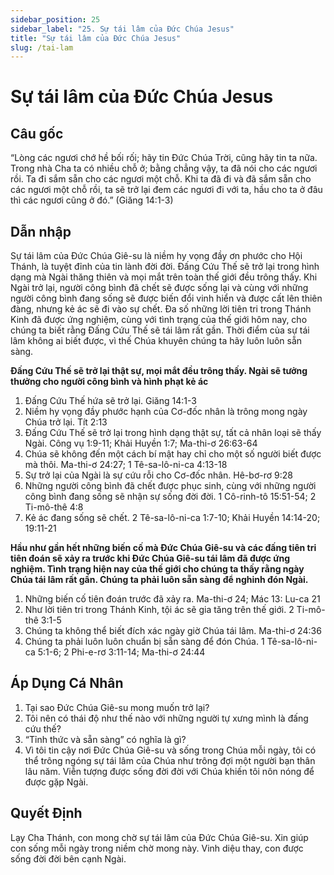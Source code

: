 ```yaml
---
sidebar_position: 25
sidebar_label: "25. Sự tái lâm của Đức Chúa Jesus"
title: "Sự tái lâm của Đức Chúa Jesus"
slug: /tai-lam
---
```


Sự tái lâm của Đức Chúa Jesus
====

## Câu gốc

“Lòng các ngươi chớ hề bối rối; hãy tin Đức Chúa Trời, cũng hãy tin ta nữa. Trong nhà Cha ta có nhiều chỗ ở; bằng chẳng vậy, ta đã nói cho các ngươi rồi. Ta đi sắm sẵn cho các ngươi một chỗ. Khi ta đã đi và đã sắm sẵn cho các ngươi một chỗ rồi, ta sẽ trở lại đem các ngươi đi với ta, hầu cho ta ở đâu thì các ngươi cũng ở đó.” (Giăng 14:1-3)

## Dẫn nhập

Sự tái lâm của Đức Chúa Giê-su là niềm hy vọng đầy ơn phước cho Hội Thánh, là tuyệt đỉnh của tin lành đời đời. Đấng Cứu Thế sẽ trở lại trong hình dạng mà Ngài thăng thiên và mọi mắt trên toàn thế giới đều trông thấy. Khi Ngài trở lại, người công bình đã chết sẽ được sống lại và cùng với những người công bình đang sống sẽ được biến đổi vinh hiển và được cất lên thiên đàng, nhưng kẻ ác sẽ đi vào sự chết. Đa số những lời tiên tri trong Thánh Kinh đã được ứng nghiệm, cùng với tình trạng của thế giới hôm nay, cho chúng ta biết rằng Đấng Cứu Thế sẽ tái lâm rất gần. Thời điểm của sự tái lâm không ai biết được, vì thế Chúa khuyên chúng ta hãy luôn luôn sẵn sàng.

**Đấng Cứu Thế sẽ trở lại thật sự, mọi mắt đều trông thấy. Ngài sẽ tưởng thưởng cho người công bình và hình phạt kẻ ác**

1. Đấng Cứu Thế hứa sẽ trở lại. Giăng 14:1-3
2. Niềm hy vọng đầy phước hạnh của Cơ-đốc nhân là trông mong ngày Chúa trở lại. Tít 2:13
3. Đấng Cứu Thế sẽ trở lại trong hình dạng thật sự, tất cả nhân loại sẽ thấy Ngài. Công vụ 1:9-11; Khải Huyền 1:7; Ma-thi-ơ 26:63-64
4. Chúa sẽ không đến một cách bí mật hay chỉ cho một số người biết được mà thôi. Ma-thi-ơ 24:27; 1 Tê-sa-lô-ni-ca 4:13-18
5. Sự trở lại của Ngài là sự cứu rỗi cho Cơ-đốc nhân. Hê-bơ-rơ 9:28
6. Những người công bình đã chết được phục sinh, cùng với những người công bình đang sống sẽ nhận sự sống đời đời. 1 Cô-rinh-tô 15:51-54; 2 Ti-mô-thê 4:8
7. Kẻ ác đang sống sẽ chết. 2 Tê-sa-lô-ni-ca 1:7-10; Khải Huyền 14:14-20; 19:11-21

**Hầu như gần hết những biến cố mà Đức Chúa Giê-su và các đấng tiên tri tiên đoán sẽ xảy ra trước khi Đức Chúa Giê-su tái lâm đã được ứng nghiệm. Tình trạng hiện nay của thế giới cho chúng ta thấy rằng ngày Chúa tái lâm rất gần. Chúng ta phải luôn sẵn sàng** **để nghinh đón Ngài.**

1. Những biến cố tiên đoán trước đã xảy ra. Ma-thi-ơ 24; Mác 13: Lu-ca 21
2. Như lời tiên tri trong Thánh Kinh, tội ác sẽ gia tăng trên thế giới. 2 Ti-mô-thê 3:1-5
3. Chúng ta không thể biết đích xác ngày giờ Chúa tái lâm. Ma-thi-ơ 24:36
4. Chúng ta phải luôn luôn chuẩn bị sẵn sàng để đón Chúa. 1 Tê-sa-lô-ni-ca 5:1-6; 2 Phi-e-rơ 3:11-14; Ma-thi-ơ 24:44

## Áp Dụng Cá Nhân

1. Tại sao Đức Chúa Giê-su mong muốn trở lại?
2. Tôi nên có thái độ như thế nào với những người tự xưng mình là đấng cứu thế?
3. “Tỉnh thức và sẵn sàng” có nghĩa là gì?
4. Vì tôi tin cậy nơi Đức Chúa Giê-su và sống trong Chúa mỗi ngày, tôi có thể trông ngóng sự tái lâm của Chúa như trông đợi một người bạn thân lâu năm. Viễn tượng được sống đời đời với Chúa khiến tôi nôn nóng để được gặp Ngài.

## Quyết Định

Lạy Cha Thánh, con mong chờ sự tái lâm của Đức Chúa Giê-su. Xin giúp con sống mỗi ngày trong niềm chờ mong này. Vinh diệu thay, con được sống đời đời bên cạnh Ngài.
